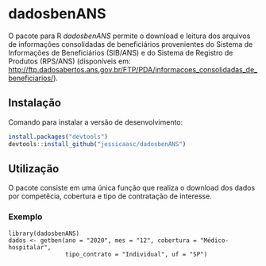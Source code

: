 # dadosbenANS
 
O pacote para R *dadosbenANS* permite o download e leitura dos arquivos de informações consolidadas de beneficiários provenientes do Sistema de Informações de Beneficiários (SIB/ANS) e do Sistema de Registro de Produtos (RPS/ANS) (disponíveis em: <http://ftp.dadosabertos.ans.gov.br/FTP/PDA/informacoes_consolidadas_de_beneficiarios/>). 

## Instalação

Comando para instalar a versão de desenvolvimento:

``` r
install.packages("devtools")
devtools::install_github("jessicaasc/dadosbenANS")
```
## Utilização

O pacote consiste em uma única função que realiza o download dos dados por competêcia, cobertura e tipo de contratação de interesse. 

### Exemplo

```{r example}
library(dadosbenANS)
dados <- getben(ano = "2020", mes = "12", cobertura = "Médico-hospitalar",
                tipo_contrato = "Individual", uf = "SP")
```
